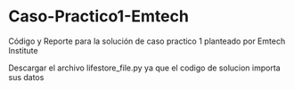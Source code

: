 # Caso-Practico1-Emtech
Código y Reporte para la solución de caso practico 1 planteado por Emtech Institute

Descargar el archivo lifestore_file.py ya que el codigo de solucion importa sus datos
